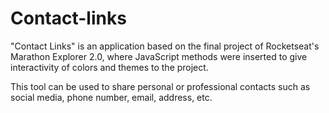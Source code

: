 # Contact-links

"Contact Links" is an application based on the final project of Rocketseat's Marathon Explorer 2.0, where JavaScript methods were inserted to give interactivity of colors and themes to the project.

This tool can be used to share personal or professional contacts such as social media, phone number, email, address, etc.
